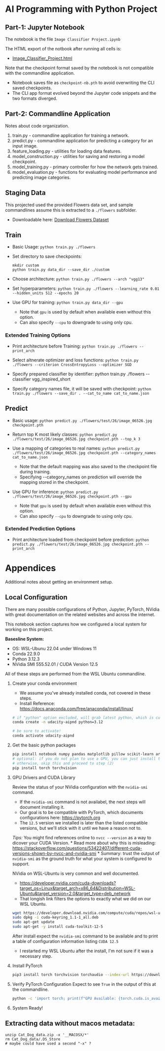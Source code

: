 # AI Programming with Python Project

## Part-1: Jupyter Notebook

The notebook is the file `Image Classifier Project.ipynb`

The HTML export of the notbook after running all cells is: 
* [Image_Classifier_Project.html](Image_Classifier_Project.html)

Note that the checkpoint format saved by the notebook is not compatible with the commandline application.
* Notebook saves file as `checkpoint-nb.pth` to avoid overwriting the CLI saved checkpoints.
* The CLI app format evolved beyond the Jupyter code snippets and the two formats diverged.


## Part-2: Commandline Application

Notes about code organization.

1. train.py - commandline application for training a network.
1. predict.py - commandline application for predicting a category for an input image.
1. feature_loading.py - utilities for loading data features.
1. model_construction.py - utilities for saving and restoring a model checkpoint.
1. model_training.py - primary controller for how the network gets trained.
1. model_evaluation.py - functions for evaluating model performance and predicting image categories.

## Staging Data

This projected used the provided Flowers data set, and sample commandlines assume this is extracted to a `./flowers` subfolder.
* Downloadable here: [Download Flowers Dataset](https://s3.amazonaws.com/content.udacity-data.com/nd089/flower_data.tar.gz)

## Train

* Basic Usage: `python train.py ./flowers`

* Set directory to save checkpoints: 
    ```
    mkdir custom
    python train.py data_dir --save_dir ./custom
    ```

* Choose architecture: `python train.py ./flowers --arch "vgg13"`

* Set hyperparameters: `python train.py ./flowers --learning_rate 0.01 --hidden_units 512 --epochs 20`

* Use GPU for training: `python train.py data_dir --gpu`
    * Note that `gpu` is used by default when available even without this option.
    * Can also specify `--cpu` to downgrade to using only cpu.

### Extended Training Options

* Print architecture before Training: `python train.py ./flowers --print_arch`

* Select altnerate optimizer and loss functions: `python train.py ./flowers --criterion CrossEntropyLoss --optimizer SGD`

* Specify prepared classifier by identifier: python train.py ./flowers --classifier vgg_inspired_short

* Specify category names file, it will be saved with checkpoint: `python train.py ./flowers --save_dir . --cat_to_name cat_to_name.json`

## Predict

* Basic usage: `python predict.py ./flowers/test/26/image_06526.jpg checkpoint.pth`

* Return top K most likely classes: `python predict.py ./flowers/test/26/image_06526.jpg checkpoint.pth --top_k 3`

* Use a mapping of categories to real names: `python predict.py ./flowers/test/26/image_06526.jpg checkpoint.pth --category_names cat_to_name.json`
    * Note that the default mapping was also saved to the checkpoint file during training.
    * Specifying --category_names on prediction will override the mapping stored in the checkpoint.

* Use GPU for inference: `python predict.py ./flowers/test/26/image_06526.jpg checkpoint.pth --gpu`
    * Note that `gpu` is used by default when available even without this option.
    * Can also specify `--cpu` to downgrade to using only cpu.

### Extended Prediction Options

* Print architecture loaded from checkpoint before prediction: `python predict.py ./flowers/test/26/image_06526.jpg checkpoint.pth --print_arch`

# Appendices

Additional notes about getting an environment setup.

## Local Configuration

There are many possible configurations of Python, Jupyter, PyTorch, NVidia with great documentation on the related websites and across the internet.

This notebook section captures how we configured a local system for working on this project.

**Basesline System:** 
* OS: WSL-Ubunu 22.04 under Windows 11
* Conda 22.9.0
* Python 3.12.3
* NVidia SMI 555.52.01 / CUDA Version 12.5

All of these steps are performed from the WSL Ubuntu commandline.

1. Create your conda environment
    * We assume you've already installed conda, not covered in these steps.
    * Install Reference: https://docs.anaconda.com/free/anaconda/install/linux/
    
    ```bash
    # if "python" option excluded, will grab latest python, which is currently also 3.12
    conda create -n udacity-aipnd python=3.12

    # be sure to activate!
    conda activate udacity-aipnd
    ```


2. Get the basic python packages
    ```bash
    pip install notebook numpy pandas matplotlib pillow scikit-learn argparse
    # optional: if you do not plan to use a GPU, you can just install torch and torchvision like this and stop here.
    # otherwise, skip this and proceed to step (2)
    pip install torch torchvision
    ```


3. GPU Drivers and CUDA Library

    Review the status of your NVidia configuration with the `nvidia-smi` command.
    * If the `nvidia-smi` command is not availabel, the next steps will document installing it.
    * Our goal is to be compatible with PyTorch, which documents configurations here: https://pytorch.org
    * The `12.5` version we installed is later than the listed compatible versions, but we'll stick with it until we have a reason not to.
    
    *Tips:* You might find references online to `nvcc --version` as a way to dicover your CUDA Version.
        * Read more about why this is misleading: https://stackoverflow.com/questions/53422407/different-cuda-versions-shown-by-nvcc-and-nvidia-smi
        * Summary: trust the output of `nvidia-smi` as the ground truth for what your system is configured to support.

    NVidia on WSL-Ubuntu is very common and well documented.
    * https://developer.nvidia.com/cuda-downloads?target_os=Linux&target_arch=x86_64&Distribution=WSL-Ubuntu&target_version=2.0&target_type=deb_network
    * That longish link filters the options to exactly what we did on our WSL Ubuntu.

    ```bash
    wget https://developer.download.nvidia.com/compute/cuda/repos/wsl-ubuntu/x86_64/cuda-keyring_1.1-1_all.deb
    sudo dpkg -i cuda-keyring_1.1-1_all.deb
    sudo apt-get update
    sudo apt-get -y install cuda-toolkit-12-5
    ```

    After install expect the `nvidia-smi` command to be available and to print a table of configuration information listing `CUDA 12.5`
    * I restarted my WSL Ubuntu after the install, I'm not sure if it was a necessary step.


4. Install PyTorch
    ```bash
    pip3 install torch torchvision torchaudio --index-url https://download.pytorch.org/whl/cu121
    ```


5. Verify PyTorch Configuration
    Expect to see `True` in the output of this at the commandline.
    ```bash
    python -c 'import torch; print(f"GPU Available: {torch.cuda.is_available()}")'
    ```

6. System Ready!


## Extracting data without macos metadata:

```
unzip Cat_Dog_data.zip -x '__MACOSX/*'
rm Cat_Dog_data/.DS_Store
# maybe could have used a second "-x" ?
```
